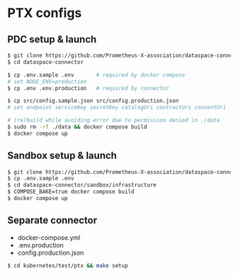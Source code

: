 # PTX configs

## PDC setup & launch

```bash
$ git clone https://github.com/Prometheus-X-association/dataspace-connector.git
$ cd dataspace-connector

$ cp .env.sample .env       # required by docker compose
# set NODE_ENV=production
$ cp .env .env.production   # required by connector

$ cp src/config.sample.json src/config.production.json
# set endpoint serviceKey secretKey catalogUri contractUri consentUri 

# (re)build while avoiding error due to permission denied in ./data 
$ sudo rm -rf ./data && docker compose build
$ docker compose up
```

## Sandbox setup & launch

```bash
$ git clone https://github.com/Prometheus-X-association/dataspace-connector.git
$ cp .env.sample .env
$ cd dataspace-connector/sandbox/infrastructure
$ COMPOSE_BAKE=true docker compose build
$ docker compose up
```

## Separate connector

- docker-compose.yml
- .env.production
- config.production.json

```bash
$ cd kubernetes/test/ptx && make setup
```